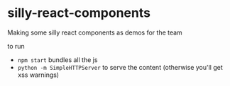 silly-react-components
======================

Making some silly react components as demos for the team

to run

* `npm start` bundles all the js
* `python -m SimpleHTTPServer` to serve the content (otherwise you'll get xss warnings)

